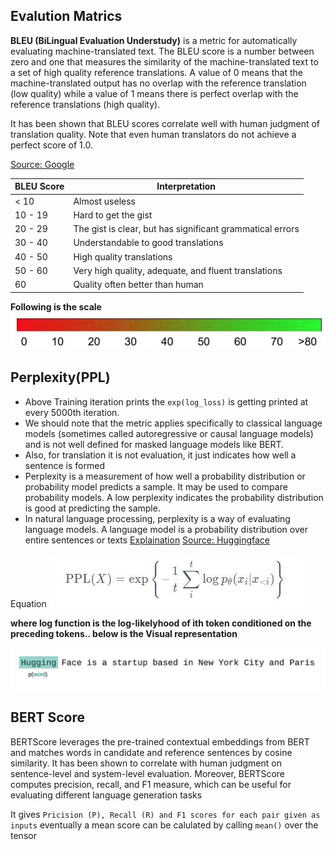 ## Evalution Matrics
**BLEU (BiLingual Evaluation Understudy)** is a metric for automatically evaluating machine-translated text. The BLEU score is a number between zero and one that measures the similarity of the machine-translated text to a set of high quality reference translations. A value of 0 means that the machine-translated output has no overlap with the reference translation (low quality) while a value of 1 means there is perfect overlap with the reference translations (high quality).

It has been shown that BLEU scores correlate well with human judgment of translation quality. Note that even human translators do not achieve a perfect score of 1.0.

[Source: Google](https://cloud.google.com/translate/automl/docs/evaluate#bleu)

BLEU Score |	Interpretation
---|---
< 10    |	Almost useless
10 - 19 |	Hard to get the gist
20 - 29	|The gist is clear, but has significant grammatical errors
30 - 40	| Understandable to good translations
40 - 50	| High quality translations
50 - 60	| Very high quality, adequate, and fluent translations
60	| Quality often better than human

**Following is the scale**
![Scale](/session_07_hyperparams/scale.jps.JPG)


## Perplexity(PPL)

*   Above Training iteration prints the ```exp(log_loss)``` is getting printed at every 5000th iteration.
*   We should note that the metric applies specifically to classical language models (sometimes called autoregressive or causal language models) and is not well defined for masked language models like BERT.
*   Also, for translation it is not evaluation, it just indicates how well a sentence is formed 
*   Perplexity is a measurement of how well a probability distribution or probability model predicts a sample. It may be used to compare probability models. A low perplexity indicates the probability distribution is good at predicting the sample.
*   In natural language processing, perplexity is a way of evaluating language models. A language model is a probability distribution over entire sentences or texts
[Explaination](https://www.youtube.com/watch?v=oaYsCVtHveQ&t=416s)
[Source: Huggingface](https://huggingface.co/docs/transformers/perplexity)

Equation
![PPLEquation](/session_07_hyperparams/ppl.jpg)

**where log function is the log-likelyhood of ith token conditioned on the preceding tokens.. below is the Visual representation**

![Scale](/session_07_hyperparams/ppl_full.gif)

## BERT Score
BERTScore leverages the pre-trained contextual embeddings from BERT and matches words in candidate and reference sentences by cosine similarity. It has been shown to correlate with human judgment on sentence-level and system-level evaluation. Moreover, BERTScore computes precision, recall, and F1 measure, which can be useful for evaluating different language generation tasks

It gives ```Pricision (P), Recall (R) and F1 scores for each pair given as inputs``` eventually a mean score can be calulated by calling ```mean()``` over the tensor
